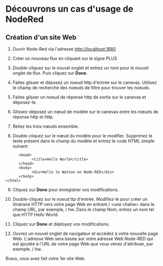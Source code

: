# Découvrons un cas d'usage de NodeRed

## Création d'un site Web

1. Ouvrir Node-Red via l'adresse [http://localhost:1880](http://localhost:1880)

2. Créer un nouveau flux en cliquant sur le signe PLUS

3. Double-cliquez sur le nouvel onglet et entrez un nom pour le nouvel onglet de flux. Puis cliquez sur **Done**.

4. Faites glisser et déposez un noeud http d'entrée sur le canevas. Utilisez le champ de recherche des noeuds de filtre pour trouver les noeuds.

5. Faites glisser un noeud de réponse http de sortie sur le canevas et déposez-le.

6. Glissez-déposez un nœud de modèle sur le canevas entre les nœuds de réponse http et http.

7. Reliez les trois nœuds ensemble.

8. Double-cliquez sur le nœud du modèle pour le modifier. Supprimez le texte présent dans le champ du modèle et entrez le code HTML simple suivant:

```<html>
      <head>
            <title>Hello World</title>
      </head>
      <body>
            <div>Hello to Watson on Node-RED</div>
      </body>
</html>
```
9. Cliquez sur **Done** pour enregistrer vos modifications.

10. Double-cliquez sur le noeud ttp d'entrée. Modifiez-le pour créer un itinéraire HTTP vers votre page Web en entrant / <une chaîne> dans le champ URL, par exemple, / hw. Dans le champ Nom, entrez un nom tel que HTTP Hello World.

11. Cliquez sur **Done** et déployez vos modifications.

12. Ouvrez un nouvel onglet de navigateur et accédez à votre nouvelle page Web. L'adresse Web sera basée sur votre adresse Web Node-RED qui est ajoutée à l'URL de votre page Web que vous venez d'attribuer, par exemple, / hw.

Bravo, vous avez fait votre 1er site Web.
